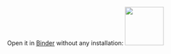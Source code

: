 
 Open it in [Binder](https://mybinder.org/v2/gh/tatsath/MLCourse-DigitalInnov/main) without any installation:
<a href="https://mybinder.org/v2/gh/tatsath/MLCourse-DigitalInnov/main"><img src="https://matthiasbussonnier.com/posts/img/binder_logo_128x128.png" width="90" /></a>

  
